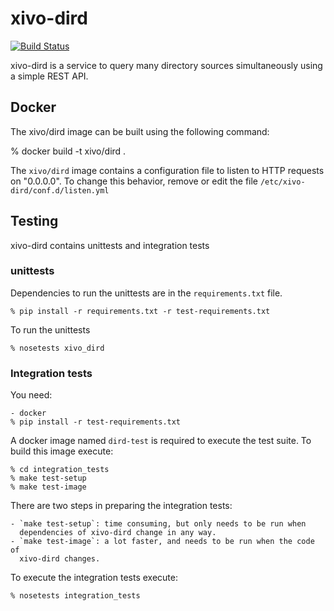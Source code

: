 # xivo-dird
[![Build Status](https://travis-ci.org/xivo-pbx/xivo-dird.png?branch=master)](https://travis-ci.org/xivo-pbx/xivo-dird)

xivo-dird is a service to query many directory sources simultaneously using a
simple REST API.


## Docker

The xivo/dird image can be built using the following command:

   % docker build -t xivo/dird .

The `xivo/dird` image contains a configuration file to listen to HTTP requests
on "0.0.0.0". To change this behavior, remove or edit the file
`/etc/xivo-dird/conf.d/listen.yml`


## Testing

xivo-dird contains unittests and integration tests

### unittests

Dependencies to run the unittests are in the `requirements.txt` file.

    % pip install -r requirements.txt -r test-requirements.txt

To run the unittests

    % nosetests xivo_dird

### Integration tests

You need:

    - docker
    % pip install -r test-requirements.txt

A docker image named `dird-test` is required to execute the test suite.
To build this image execute:

    % cd integration_tests
    % make test-setup
    % make test-image

There are two steps in preparing the integration tests:

    - `make test-setup`: time consuming, but only needs to be run when
      dependencies of xivo-dird change in any way.
    - `make test-image`: a lot faster, and needs to be run when the code of
      xivo-dird changes.

To execute the integration tests execute:

    % nosetests integration_tests
